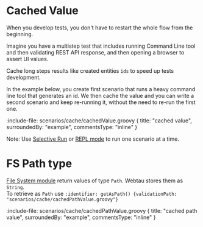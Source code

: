 # Cached Value

When you develop tests, you don't have to restart the whole flow from the beginning.

Imagine you have a multistep test that includes running Command Line tool and then validating REST API response, and 
then opening a browser to assert UI values.

Cache long steps results like created entities `ids` to speed up tests development.

In the example below, you create first scenario that runs a heavy command line tool that generates an id. 
We then cache the value and you can write a second scenario and keep re-running it, without the need to re-run the first one.

:include-file: scenarios/cache/cachedValue.groovy {
  title: "cached value",
  surroundedBy: "example",
  commentsType: "inline"
}

Note: Use [Selective Run](groovy-standalone-runner/selective-run) or [REPL mode](REPL/test-runs) 
to run one scenario at a time.

# FS Path type

[File System module](utilities/file-system) return values of type `Path`. Webtau stores them as `String`.  
To retrieve as `Path` use `:identifier: getAsPath() {validationPath: "scenarios/cache/cachedPathValue.groovy"}`

:include-file: scenarios/cache/cachedPathValue.groovy {
  title: "cached path value",
  surroundedBy: "example",
  commentsType: "inline"
}
